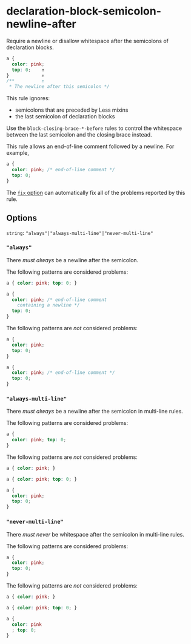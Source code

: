 # declaration-block-semicolon-newline-after

Require a newline or disallow whitespace after the semicolons of declaration blocks.

<!-- prettier-ignore -->
```css
a {
  color: pink;
  top: 0;    ↑
}            ↑
/**          ↑
 * The newline after this semicolon */
```

This rule ignores:

- semicolons that are preceded by Less mixins
- the last semicolon of declaration blocks

Use the `block-closing-brace-*-before` rules to control the whitespace between the last semicolon and the closing brace instead.

This rule allows an end-of-line comment followed by a newline. For example,

<!-- prettier-ignore -->
```css
a {
  color: pink; /* end-of-line comment */
  top: 0;
}
```

The [`fix` option](https://github.com/stylelint/stylelint/tree/14.2.0/docs/user-guide/usage/options.md#fix) can automatically fix all of the problems reported by this rule.

## Options

`string`: `"always"|"always-multi-line"|"never-multi-line"`

### `"always"`

There _must always_ be a newline after the semicolon.

The following patterns are considered problems:

<!-- prettier-ignore -->
```css
a { color: pink; top: 0; }
```

<!-- prettier-ignore -->
```css
a {
  color: pink; /* end-of-line comment
    containing a newline */
  top: 0;
}
```

The following patterns are _not_ considered problems:

<!-- prettier-ignore -->
```css
a {
  color: pink;
  top: 0;
}
```

<!-- prettier-ignore -->
```css
a {
  color: pink; /* end-of-line comment */
  top: 0;
}
```

### `"always-multi-line"`

There _must always_ be a newline after the semicolon in multi-line rules.

The following patterns are considered problems:

<!-- prettier-ignore -->
```css
a {
  color: pink; top: 0;
}
```

The following patterns are _not_ considered problems:

<!-- prettier-ignore -->
```css
a { color: pink; }
```

<!-- prettier-ignore -->
```css
a { color: pink; top: 0; }
```

<!-- prettier-ignore -->
```css
a {
  color: pink;
  top: 0;
}
```

### `"never-multi-line"`

There _must never_ be whitespace after the semicolon in multi-line rules.

The following patterns are considered problems:

<!-- prettier-ignore -->
```css
a {
  color: pink;
  top: 0;
}
```

The following patterns are _not_ considered problems:

<!-- prettier-ignore -->
```css
a { color: pink; }
```

<!-- prettier-ignore -->
```css
a { color: pink; top: 0; }
```

<!-- prettier-ignore -->
```css
a {
  color: pink
  ; top: 0;
}
```
